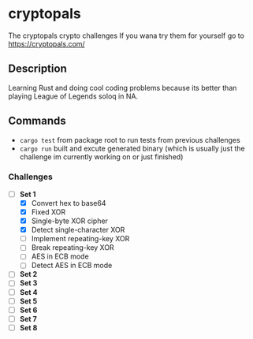 # cryptopals
The cryptopals crypto challenges
If you wana try them for yourself go to https://cryptopals.com/
## Description
Learning Rust and doing cool coding problems because its better than playing League of Legends soloq in NA.

## Commands
- `cargo test` from package root to run tests from previous challenges
- `cargo run` built and excute generated binary (which is usually just the challenge im currently working on or just finished)

### Challenges
- [ ] **Set 1**
  - [x] Convert hex to base64
  - [x] Fixed XOR
  - [x] Single-byte XOR cipher
  - [x] Detect single-character XOR
  - [ ] Implement repeating-key XOR
  - [ ] Break repeating-key XOR
  - [ ] AES in ECB mode
  - [ ] Detect AES in ECB mode
- [ ] **Set 2**
- [ ] **Set 3**
- [ ] **Set 4**
- [ ] **Set 5**
- [ ] **Set 6**
- [ ] **Set 7**
- [ ] **Set 8**